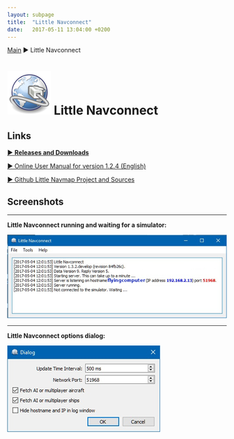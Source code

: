 ```yaml
---
layout: subpage
title:  "Little Navconnect"
date:   2017-05-11 13:04:00 +0200
---
```

[Main](index.html) ► Little Navconnect
# ![Little Navconnect](assets/images/navconnect.png) Little Navconnect

## Links

[► **Releases and Downloads**](https://github.com/albar965/littlenavconnect/releases)

[► Online User Manual for version 1.2.4 (English)](https://albar965.gitbooks.io/little-navconnect-user-manual/content/v/release/1.2/en)

[► Github Little Navmap Project and Sources](https://github.com/albar965/littlenavconnect)


## Screenshots

----
**Little Navconnect running and waiting for a simulator:**

![Little Navconnect](assets/images/littlenavconnect.jpg)

----
**Little Navconnect options dialog:**

![Little Navconnect Options](assets/images/littlenavconnectoptions.jpg)
